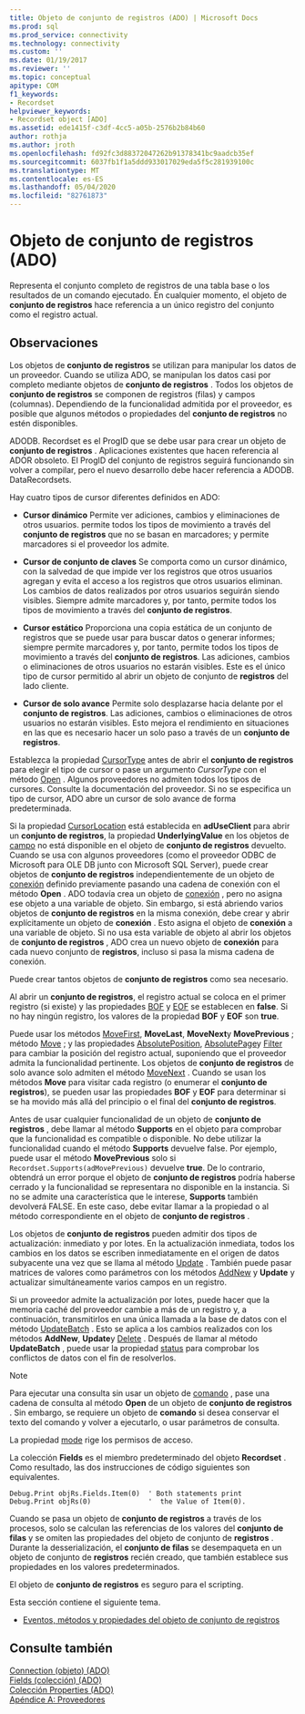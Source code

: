 ```yaml
---
title: Objeto de conjunto de registros (ADO) | Microsoft Docs
ms.prod: sql
ms.prod_service: connectivity
ms.technology: connectivity
ms.custom: ''
ms.date: 01/19/2017
ms.reviewer: ''
ms.topic: conceptual
apitype: COM
f1_keywords:
- Recordset
helpviewer_keywords:
- Recordset object [ADO]
ms.assetid: ede1415f-c3df-4cc5-a05b-2576b2b84b60
author: rothja
ms.author: jroth
ms.openlocfilehash: fd92fc3d88372047262b91378341bc9aadcb35ef
ms.sourcegitcommit: 6037fb1f1a5ddd933017029eda5f5c281939100c
ms.translationtype: MT
ms.contentlocale: es-ES
ms.lasthandoff: 05/04/2020
ms.locfileid: "82761873"
---
```

# <a name="recordset-object-ado"></a>Objeto de conjunto de registros (ADO)
Representa el conjunto completo de registros de una tabla base o los resultados de un comando ejecutado. En cualquier momento, el objeto de **conjunto de registros** hace referencia a un único registro del conjunto como el registro actual.  
  
## <a name="remarks"></a>Observaciones  
 Los objetos de **conjunto de registros** se utilizan para manipular los datos de un proveedor. Cuando se utiliza ADO, se manipulan los datos casi por completo mediante objetos de **conjunto de registros** . Todos los objetos de **conjunto de registros** se componen de registros (filas) y campos (columnas). Dependiendo de la funcionalidad admitida por el proveedor, es posible que algunos métodos o propiedades del **conjunto de registros** no estén disponibles.  
  
 ADODB. Recordset es el ProgID que se debe usar para crear un objeto de **conjunto de registros** . Aplicaciones existentes que hacen referencia al ADOR obsoleto. El ProgID del conjunto de registros seguirá funcionando sin volver a compilar, pero el nuevo desarrollo debe hacer referencia a ADODB. DataRecordsets.  
  
 Hay cuatro tipos de cursor diferentes definidos en ADO:  
  
-   **Cursor dinámico** Permite ver adiciones, cambios y eliminaciones de otros usuarios. permite todos los tipos de movimiento a través del **conjunto de registros** que no se basan en marcadores; y permite marcadores si el proveedor los admite.  
  
-   **Cursor de conjunto de claves** Se comporta como un cursor dinámico, con la salvedad de que impide ver los registros que otros usuarios agregan y evita el acceso a los registros que otros usuarios eliminan. Los cambios de datos realizados por otros usuarios seguirán siendo visibles. Siempre admite marcadores y, por tanto, permite todos los tipos de movimiento a través del **conjunto de registros**.  
  
-   **Cursor estático** Proporciona una copia estática de un conjunto de registros que se puede usar para buscar datos o generar informes; siempre permite marcadores y, por tanto, permite todos los tipos de movimiento a través del **conjunto de registros**. Las adiciones, cambios o eliminaciones de otros usuarios no estarán visibles. Este es el único tipo de cursor permitido al abrir un objeto de conjunto de **registros** del lado cliente.  
  
-   **Cursor de solo avance** Permite solo desplazarse hacia delante por el **conjunto de registros**. Las adiciones, cambios o eliminaciones de otros usuarios no estarán visibles. Esto mejora el rendimiento en situaciones en las que es necesario hacer un solo paso a través de un **conjunto de registros**.  
  
 Establezca la propiedad [CursorType](../../../ado/reference/ado-api/cursortype-property-ado.md) antes de abrir el **conjunto de registros** para elegir el tipo de cursor o pase un argumento *CursorType* con el método [Open](../../../ado/reference/ado-api/open-method-ado-recordset.md) . Algunos proveedores no admiten todos los tipos de cursores. Consulte la documentación del proveedor. Si no se especifica un tipo de cursor, ADO abre un cursor de solo avance de forma predeterminada.  
  
 Si la propiedad [CursorLocation](../../../ado/reference/ado-api/cursorlocation-property-ado.md) está establecida en **adUseClient** para abrir un **conjunto de registros**, la propiedad **UnderlyingValue** en los objetos de [campo](../../../ado/reference/ado-api/field-object.md) no está disponible en el objeto de **conjunto de registros** devuelto. Cuando se usa con algunos proveedores (como el proveedor ODBC de Microsoft para OLE DB junto con Microsoft SQL Server), puede crear objetos de **conjunto de registros** independientemente de un objeto de [conexión](../../../ado/reference/ado-api/connection-object-ado.md) definido previamente pasando una cadena de conexión con el método **Open** . ADO todavía crea un objeto de [conexión](../../../ado/reference/ado-api/connection-object-ado.md) , pero no asigna ese objeto a una variable de objeto. Sin embargo, si está abriendo varios objetos de **conjunto de registros** en la misma conexión, debe crear y abrir explícitamente un objeto de **conexión** . Esto asigna el objeto de **conexión** a una variable de objeto. Si no usa esta variable de objeto al abrir los objetos de **conjunto de registros** , ADO crea un nuevo objeto de **conexión** para cada nuevo conjunto de **registros**, incluso si pasa la misma cadena de conexión.  
  
 Puede crear tantos objetos de **conjunto de registros** como sea necesario.  
  
 Al abrir un **conjunto de registros**, el registro actual se coloca en el primer registro (si existe) y las propiedades [BOF](../../../ado/reference/ado-api/bof-eof-properties-ado.md) y [EOF](../../../ado/reference/ado-api/bof-eof-properties-ado.md) se establecen en **false**. Si no hay ningún registro, los valores de la propiedad **BOF** y **EOF** son **true**.  
  
 Puede usar los métodos [MoveFirst](../../../ado/reference/ado-api/movefirst-movelast-movenext-and-moveprevious-methods-ado.md), **MoveLast**, **MoveNext**y **MovePrevious** ; método [Move](../../../ado/reference/ado-api/move-method-ado.md) ; y las propiedades [AbsolutePosition](../../../ado/reference/ado-api/absoluteposition-property-ado.md), [AbsolutePage](../../../ado/reference/ado-api/absolutepage-property-ado.md)y [Filter](../../../ado/reference/ado-api/filter-property.md) para cambiar la posición del registro actual, suponiendo que el proveedor admita la funcionalidad pertinente. Los objetos de **conjunto de registros** de solo avance solo admiten el método [MoveNext](../../../ado/reference/ado-api/movefirst-movelast-movenext-and-moveprevious-methods-ado.md) . Cuando se usan los métodos **Move** para visitar cada registro (o enumerar el **conjunto de registros**), se pueden usar las propiedades **BOF** y **EOF** para determinar si se ha movido más allá del principio o el final del **conjunto de registros**.  
  
 Antes de usar cualquier funcionalidad de un objeto de **conjunto de registros** , debe llamar al método **Supports** en el objeto para comprobar que la funcionalidad es compatible o disponible. No debe utilizar la funcionalidad cuando el método **Supports** devuelve false. Por ejemplo, puede usar el método **MovePrevious** solo si `Recordset.Supports(adMovePrevious)` devuelve **true**. De lo contrario, obtendrá un error porque el objeto de **conjunto de registros** podría haberse cerrado y la funcionalidad se representara no disponible en la instancia. Si no se admite una característica que le interese, **Supports** también devolverá FALSE. En este caso, debe evitar llamar a la propiedad o al método correspondiente en el objeto de **conjunto de registros** .  
  
 Los objetos de **conjunto de registros** pueden admitir dos tipos de actualización: inmediato y por lotes. En la actualización inmediata, todos los cambios en los datos se escriben inmediatamente en el origen de datos subyacente una vez que se llama al método [Update](../../../ado/reference/ado-api/update-method.md) . También puede pasar matrices de valores como parámetros con los métodos [AddNew](../../../ado/reference/ado-api/addnew-method-ado.md) y **Update** y actualizar simultáneamente varios campos en un registro.  
  
 Si un proveedor admite la actualización por lotes, puede hacer que la memoria caché del proveedor cambie a más de un registro y, a continuación, transmitirlos en una única llamada a la base de datos con el método [UpdateBatch](../../../ado/reference/ado-api/updatebatch-method.md) . Esto se aplica a los cambios realizados con los métodos **AddNew**, **Update**y [Delete](../../../ado/reference/ado-api/delete-method-ado-recordset.md) . Después de llamar al método **UpdateBatch** , puede usar la propiedad [status](../../../ado/reference/ado-api/status-property-ado-recordset.md) para comprobar los conflictos de datos con el fin de resolverlos.  
  
> [!NOTE]
>  Para ejecutar una consulta sin usar un objeto de [comando](../../../ado/reference/ado-api/command-object-ado.md) , pase una cadena de consulta al método **Open** de un objeto de **conjunto de registros** . Sin embargo, se requiere un objeto de **comando** si desea conservar el texto del comando y volver a ejecutarlo, o usar parámetros de consulta.  
  
 La propiedad [mode](../../../ado/reference/ado-api/mode-property-ado.md) rige los permisos de acceso.  
  
 La colección **Fields** es el miembro predeterminado del objeto **Recordset** . Como resultado, las dos instrucciones de código siguientes son equivalentes.  
  
```  
Debug.Print objRs.Fields.Item(0)  ' Both statements print   
Debug.Print objRs(0)              '  the Value of Item(0).  
```  
  
 Cuando se pasa un objeto de **conjunto de registros** a través de los procesos, solo se calculan las referencias de los valores del **conjunto de filas** y se omiten las propiedades del objeto de conjunto de **registros** . Durante la desserialización, el **conjunto de filas** se desempaqueta en un objeto de conjunto de **registros** recién creado, que también establece sus propiedades en los valores predeterminados.  
  
 El objeto de **conjunto de registros** es seguro para el scripting.  
  
 Esta sección contiene el siguiente tema.  
  
-   [Eventos, métodos y propiedades del objeto de conjunto de registros](../../../ado/reference/ado-api/recordset-object-properties-methods-and-events.md)  
  
## <a name="see-also"></a>Consulte también  
 [Connection (objeto) (ADO)](../../../ado/reference/ado-api/connection-object-ado.md)   
 [Fields (colección) (ADO)](../../../ado/reference/ado-api/fields-collection-ado.md)   
 [Colección Properties (ADO)](../../../ado/reference/ado-api/properties-collection-ado.md)   
 [Apéndice A: Proveedores](../../../ado/guide/appendixes/appendix-a-providers.md)
